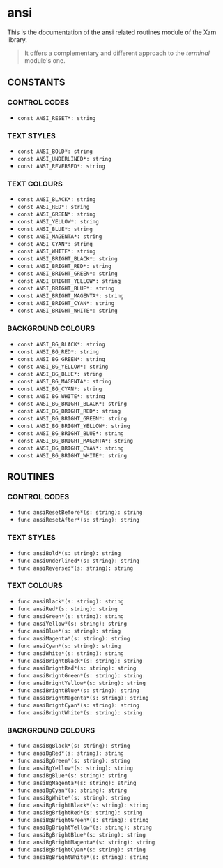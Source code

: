 # ansi

This is the documentation of the ansi related routines module of the Xam library.

> It offers a complementary and different approach to the *terminal* module's one.

## CONSTANTS

### CONTROL CODES

- `const ANSI_RESET*: string`

### TEXT STYLES

- `const ANSI_BOLD*: string`
- `const ANSI_UNDERLINED*: string`
- `const ANSI_REVERSED*: string`
  
### TEXT COLOURS

- `const ANSI_BLACK*: string`
- `const ANSI_RED*: string`
- `const ANSI_GREEN*: string`
- `const ANSI_YELLOW*: string`
- `const ANSI_BLUE*: string`
- `const ANSI_MAGENTA*: string`
- `const ANSI_CYAN*: string`
- `const ANSI_WHITE*: string`
- `const ANSI_BRIGHT_BLACK*: string`
- `const ANSI_BRIGHT_RED*: string`
- `const ANSI_BRIGHT_GREEN*: string`
- `const ANSI_BRIGHT_YELLOW*: string`
- `const ANSI_BRIGHT_BLUE*: string`
- `const ANSI_BRIGHT_MAGENTA*: string`
- `const ANSI_BRIGHT_CYAN*: string`
- `const ANSI_BRIGHT_WHITE*: string`

### BACKGROUND COLOURS

- `const ANSI_BG_BLACK*: string`
- `const ANSI_BG_RED*: string`
- `const ANSI_BG_GREEN*: string`
- `const ANSI_BG_YELLOW*: string`
- `const ANSI_BG_BLUE*: string`
- `const ANSI_BG_MAGENTA*: string`
- `const ANSI_BG_CYAN*: string`
- `const ANSI_BG_WHITE*: string`
- `const ANSI_BG_BRIGHT_BLACK*: string`
- `const ANSI_BG_BRIGHT_RED*: string`
- `const ANSI_BG_BRIGHT_GREEN*: string`
- `const ANSI_BG_BRIGHT_YELLOW*: string`
- `const ANSI_BG_BRIGHT_BLUE*: string`
- `const ANSI_BG_BRIGHT_MAGENTA*: string`
- `const ANSI_BG_BRIGHT_CYAN*: string`
- `const ANSI_BG_BRIGHT_WHITE*: string`

## ROUTINES

### CONTROL CODES

- `func ansiResetBefore*(s: string): string`
- `func ansiResetAfter*(s: string): string`

### TEXT STYLES

- `func ansiBold*(s: string): string`
- `func ansiUnderlined*(s: string): string`
- `func ansiReversed*(s: string): string`

### TEXT COLOURS

- `func ansiBlack*(s: string): string`
- `func ansiRed*(s: string): string`
- `func ansiGreen*(s: string): string`
- `func ansiYellow*(s: string): string`
- `func ansiBlue*(s: string): string`
- `func ansiMagenta*(s: string): string`
- `func ansiCyan*(s: string): string`
- `func ansiWhite*(s: string): string`
- `func ansiBrightBlack*(s: string): string`
- `func ansiBrightRed*(s: string): string`
- `func ansiBrightGreen*(s: string): string`
- `func ansiBrightYellow*(s: string): string`
- `func ansiBrightBlue*(s: string): string`
- `func ansiBrightMagenta*(s: string): string`
- `func ansiBrightCyan*(s: string): string`
- `func ansiBrightWhite*(s: string): string`

### BACKGROUND COLOURS

- `func ansiBgBlack*(s: string): string`
- `func ansiBgRed*(s: string): string`
- `func ansiBgGreen*(s: string): string`
- `func ansiBgYellow*(s: string): string`
- `func ansiBgBlue*(s: string): string`
- `func ansiBgMagenta*(s: string): string`
- `func ansiBgCyan*(s: string): string`
- `func ansiBgWhite*(s: string): string`
- `func ansiBgBrightBlack*(s: string): string`
- `func ansiBgBrightRed*(s: string): string`
- `func ansiBgBrightGreen*(s: string): string`
- `func ansiBgBrightYellow*(s: string): string`
- `func ansiBgBrightBlue*(s: string): string`
- `func ansiBgBrightMagenta*(s: string): string`
- `func ansiBgBrightCyan*(s: string): string`
- `func ansiBgBrightWhite*(s: string): string`
